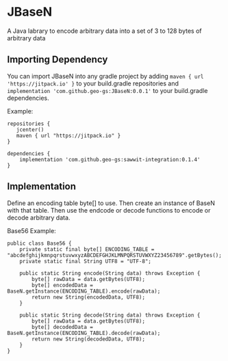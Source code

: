 # JBaseN
A Java labrary to encode arbitrary data into a set of 3 to 128 bytes of arbitrary data

## Importing Dependency
You can import JBaseN into any gradle project by adding `maven { url 'https://jitpack.io' }` to your build.gradle repositories and `implementation 'com.github.geo-gs:JBaseN:0.0.1'` to your build.gradle dependencies.

Example:
```
repositories {
   jcenter()
   maven { url "https://jitpack.io" }
}

dependencies {
    implementation 'com.github.geo-gs:sawwit-integration:0.1.4'
}
```

## Implementation
Define an encoding table byte[] to use. Then create an instance of BaseN with that table. Then use the endcode or decode functions to encode or decode arbitrary data.

Base56 Example:
```
public class Base56 {
    private static final byte[] ENCODING_TABLE = "abcdefghijkmnpqrstuvwxyzABCDEFGHJKLMNPQRSTUVWXYZ23456789".getBytes();
    private static final String UTF8 = "UTF-8";

    public static String encode(String data) throws Exception {
        byte[] rawData = data.getBytes(UTF8);
        byte[] encodedData = BaseN.getInstance(ENCODING_TABLE).encode(rawData);
        return new String(encodedData, UTF8);
    }

    public static String decode(String data) throws Exception {
        byte[] rawData = data.getBytes(UTF8);
        byte[] decodedData = BaseN.getInstance(ENCODING_TABLE).decode(rawData);
        return new String(decodedData, UTF8);
    }
}
```
